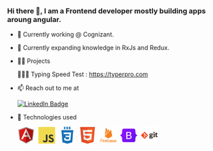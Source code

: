 ### Hi there 👋, I am a Frontend developer mostly building apps aroung angular.

- 🔭 Currently working @ Cognizant. 
- 🌱 Currently expanding knowledge in RxJs and Redux.
- 👨🏽‍ Projects  

     👨🏽‍💻 Typing Speed Test : https://typerpro.com
- 📫 Reach out to me at
     <div id="badges">
       <a href="https://www.linkedin.com/in/karthikvijaydev">
       <img src="https://img.shields.io/badge/LinkedIn-blue?style=for-the-badge&logo=linkedin&logoColor=white" alt="LinkedIn Badge"/>
       </a>
     </div>
- 🌱 Technologies used
     <div>
      <img src="https://github.com/devicons/devicon/blob/master/icons/angularjs/angularjs-original.svg" title="Angular" alt="Angular" width="40"                 height="40"/>&nbsp;
      <img src="https://github.com/devicons/devicon/blob/master/icons/javascript/javascript-original.svg" title="JavaScript" alt="JavaScript" width="40"         height="40"/>&nbsp;
      <img src="https://github.com/devicons/devicon/blob/master/icons/css3/css3-plain-wordmark.svg"  title="CSS3" alt="CSS" width="40" height="40"/>&nbsp;
      <img src="https://github.com/devicons/devicon/blob/master/icons/html5/html5-original.svg" title="HTML5" alt="HTML" width="40" height="40"/>&nbsp;
      <img src="https://github.com/devicons/devicon/blob/master/icons/firebase/firebase-plain-wordmark.svg" title="Firebase" alt="Firebase" width="40"           height="40"/>&nbsp;
      <img src="https://github.com/devicons/devicon/blob/master/icons/bootstrap/bootstrap-original.svg" title="Bootstrap" alt="Bootsrap" width="40"               height="40"/>&nbsp;
     <img src="https://github.com/devicons/devicon/blob/master/icons/git/git-original-wordmark.svg" title="Git" **alt="Git" width="40" height="40"/>
     </div>
